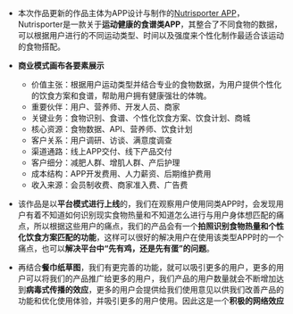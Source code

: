 - 本次作品更新的作品主体为APP设计与制作的[Nutrisporter APP](https://gitee.com/zzlhyy/APP_team)，Nutrisporter是一款关于**运动健康的食谱类APP**，其整合了不同食物的数据，可以根据用户进行的不同运动类型、时间以及强度来个性化制作最适合该运动的食物搭配。
- **商业模式画布各要素展示**
  - 价值主张：根据用户运动类型并结合专业的食物数据，为用户提供个性化的饮食方案和食谱，帮助用户拥有健康强壮的体魄。
  - 重要伙伴：用户、营养师、开发人员、商家
  - 关键业务：食物识别、食谱、个性化饮食方案、饮食计划、商城
  - 核心资源：食物数据、API、营养师、饮食计划
  - 客户关系：用户调研、访谈、满意度调查
  - 渠道通路：线上APP交付、线下产品交付
  - 客户细分：减肥人群、增肌人群、产后护理
  - 成本结构：APP开发费用、人力薪资、后期维护费用
  - 收入来源：会员制收费、商家准入费、广告费

- 该作品是以**平台模式进行上线**的，我们在观察用户使用同类APP时，会发现用户有着不知道如何识别现实食物热量和不知道怎么进行与用户身体想匹配的痛点，所以根据这些用户的痛点，我们的产品会有一个**拍照识别食物热量和个性化饮食方案匹配的功能**，这样可以很好的解决用户在使用该类型APP时的一个痛点，也可以**解决平台中“先有鸡，还是先有蛋”的问题**。
- 再结合**餐巾纸草图**，我们有更完善的功能，就可以吸引更多的用户，更多的用户可以将我们的产品推广给更多的用户，我们产品的用户数量就会不断增加达到**病毒式传播的效应**，更多的用户会提供给我们使用意见以供我们改善产品的功能和优化使用体验，并吸引更多的用户使用。因此这是一个**积极的网络效应**